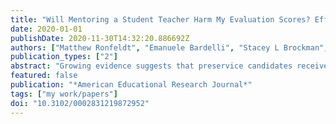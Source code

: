 ```yaml
---
title: "Will Mentoring a Student Teacher Harm My Evaluation Scores? Effects of Serving as a Cooperating Teacher on Evaluation Metrics"
date: 2020-01-01
publishDate: 2020-11-30T14:32:20.886692Z
authors: ["Matthew Ronfeldt", "Emanuele Bardelli", "Stacey L Brockman", "Hannah Mullman"]
publication_types: ["2"]
abstract: "Growing evidence suggests that preservice candidates receive better coaching and are more instructionally effective when they are mentored by more instructionally effective cooperating teachers (CTs). Yet teacher education program leaders indicate it can be difficult to recruit instructionally effective teachers to serve as CTs, in part because teachers worry that serving may negatively impact district evaluation scores. Using a unique data set on over 4,500 CTs, we compare evaluation scores during years these teachers served as CTs with years they did not. In years they served as CTs, teachers had significantly better observation ratings and somewhat better achievement gains, though not always at significant levels. These results suggest that concerns over lowered evaluations should not prevent teachers from serving as CTs."
featured: false
publication: "*American Educational Research Journal*"
tags: ["my work/papers"]
doi: "10.3102/0002831219872952"
---
```


